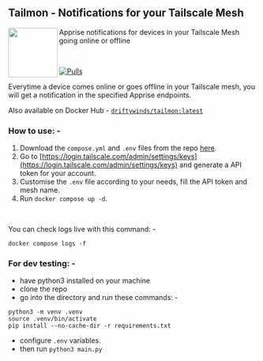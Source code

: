 ## Tailmon - Notifications for your Tailscale Mesh

<img align="left" width="100" height="100" src="https://i.postimg.cc/zGbww7hz/id-U5z-X3036-1759758123436.jpg"> Apprise notifications for devices in your Tailscale Mesh going online or offline

<br>

[![Pulls](https://img.shields.io/docker/pulls/driftywinds/tailmon.svg?style=for-the-badge)](https://img.shields.io/docker/pulls/driftywinds/tailmon.svg?style=for-the-badge)

Everytime a device comes online or goes offline in your Tailscale mesh, you will get a notification in the specified Apprise endpoints.

Also available on Docker Hub - [```driftywinds/tailmon:latest```](https://hub.docker.com/repository/docker/driftywinds/tailmon/general)

### How to use: - 

1. Download the ```compose.yml``` and ```.env``` files from the repo [here](https://github.com/driftywinds/tailmon).
2. Go to [https://login.tailscale.com/admin/settings/keys](https://login.tailscale.com/admin/settings/keys) and generate a API token for your account.
3. Customise the ```.env``` file according to your needs, fill the API token and mesh name.
4. Run ```docker compose up -d```.

<br>

You can check logs live with this command: - 
```
docker compose logs -f
```
### For dev testing: -
- have python3 installed on your machine
- clone the repo
- go into the directory and run these commands: -
```
python3 -m venv .venv
source .venv/bin/activate
pip install --no-cache-dir -r requirements.txt
```  
- configure ```.env``` variables.
- then run ```python3 main.py```
